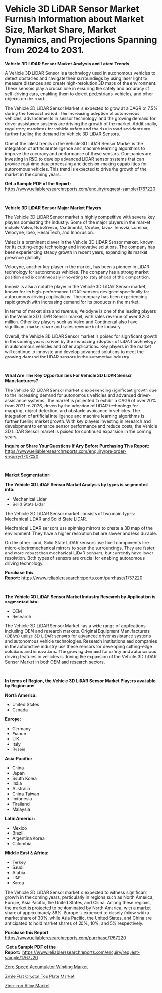 <p><h1>Vehicle 3D LiDAR Sensor Market Furnish Information about Market Size, Market Share, Market Dynamics, and Projections Spanning from 2024 to 2031.</h1></p><p><strong>Vehicle 3D LiDAR Sensor Market Analysis and Latest Trends</strong></p>
<p><p>A Vehicle 3D LiDAR Sensor is a technology used in autonomous vehicles to detect obstacles and navigate their surroundings by using laser light to measure distances and create high-resolution 3D maps of the environment. These sensors play a crucial role in ensuring the safety and accuracy of self-driving cars, enabling them to detect pedestrians, vehicles, and other objects on the road.</p><p>The Vehicle 3D LiDAR Sensor Market is expected to grow at a CAGR of 7.5% during the forecast period. The increasing adoption of autonomous vehicles, advancements in sensor technology, and the growing demand for driver assistance systems are driving the growth of the market. Additionally, regulatory mandates for vehicle safety and the rise in road accidents are further fueling the demand for Vehicle 3D LiDAR Sensors.</p><p>One of the latest trends in the Vehicle 3D LiDAR Sensor Market is the integration of artificial intelligence and machine learning algorithms to improve the accuracy and performance of these sensors. Companies are investing in R&D to develop advanced LiDAR sensor systems that can provide real-time data processing and decision-making capabilities for autonomous vehicles. This trend is expected to drive the growth of the market in the coming years.</p></p>
<p><strong>Get a Sample PDF of the Report:&nbsp;</strong> <a href="https://www.reliableresearchreports.com/enquiry/request-sample/1767220">https://www.reliableresearchreports.com/enquiry/request-sample/1767220</a></p>
<p>&nbsp;</p>
<p><strong>Vehicle 3D LiDAR Sensor Major Market Players</strong></p>
<p><p>The Vehicle 3D LiDAR Sensor market is highly competitive with several key players dominating the industry. Some of the major players in the market include Valeo, RoboSense, Continental, Cepton, Livox, Innoviz, Luminar, Velodyne, Ibeo, Hesai Tech, and Innovusion.</p><p>Valeo is a prominent player in the Vehicle 3D LiDAR Sensor market, known for its cutting-edge technology and innovative solutions. The company has been experiencing steady growth in recent years, expanding its market presence globally.</p><p>Velodyne, another key player in the market, has been a pioneer in LiDAR technology for autonomous vehicles. The company has a strong market position and is continuously innovating to stay ahead of the competition.</p><p>Innoviz is also a notable player in the Vehicle 3D LiDAR Sensor market, known for its high-performance LiDAR sensors designed specifically for autonomous driving applications. The company has been experiencing rapid growth with increasing demand for its products in the market.</p><p>In terms of market size and revenue, Velodyne is one of the leading players in the Vehicle 3D LiDAR Sensor market, with sales revenue of over $200 million. Other key players such as Valeo and Continental also have significant market share and sales revenue in the industry.</p><p>Overall, the Vehicle 3D LiDAR Sensor market is poised for significant growth in the coming years, driven by the increasing adoption of LiDAR technology in autonomous vehicles and other applications. Key players in the market will continue to innovate and develop advanced solutions to meet the growing demand for LiDAR sensors in the automotive industry.</p></p>
<p>&nbsp;</p>
<p><strong>What Are The Key Opportunities For Vehicle 3D LiDAR Sensor Manufacturers?</strong></p>
<p><p>The Vehicle 3D LiDAR Sensor market is experiencing significant growth due to the increasing demand for autonomous vehicles and advanced driver-assistance systems. The market is projected to exhibit a CAGR of over 20% from 2021 to 2026, driven by the adoption of LiDAR technology for mapping, object detection, and obstacle avoidance in vehicles. The integration of artificial intelligence and machine learning algorithms is further fueling market growth. With key players investing in research and development to enhance sensor performance and reduce costs, the Vehicle 3D LiDAR Sensor market is poised for continued expansion in the coming years.</p></p>
<p><strong>Inquire or Share Your Questions If Any Before Purchasing This Report:</strong> <a href="https://www.reliableresearchreports.com/enquiry/pre-order-enquiry/1767220">https://www.reliableresearchreports.com/enquiry/pre-order-enquiry/1767220</a></p>
<p>&nbsp;</p>
<p><strong>Market Segmentation</strong></p>
<p><strong>The Vehicle 3D LiDAR Sensor Market Analysis by types is segmented into:</strong></p>
<p><ul><li>Mechanical Lidar</li><li>Solid State Lidar</li></ul></p>
<p><p>The Vehicle 3D LiDAR Sensor market consists of two main types: Mechanical LiDAR and Solid State LiDAR. </p><p>Mechanical LiDAR sensors use spinning mirrors to create a 3D map of the environment. They have a higher resolution but are slower and less durable. </p><p>On the other hand, Solid State LiDAR sensors use fixed components like micro-electromechanical mirrors to scan the surroundings. They are faster and more robust than mechanical LiDAR sensors, but currently have lower resolution. Both types of sensors are crucial for enabling autonomous driving technology.</p></p>
<p><strong>Purchase this Report:&nbsp;</strong><a href="https://www.reliableresearchreports.com/purchase/1767220">https://www.reliableresearchreports.com/purchase/1767220</a></p>
<p>&nbsp;</p>
<p><strong>The Vehicle 3D LiDAR Sensor Market Industry Research by Application is segmented into:</strong></p>
<p><ul><li>OEM</li><li>Research</li></ul></p>
<p><p>The Vehicle 3D LiDAR Sensor Market has a wide range of applications, including OEM and research markets. Original Equipment Manufacturers (OEMs) utilize 3D LiDAR sensors for advanced driver assistance systems and autonomous vehicle technologies. Research institutions and companies in the automotive industry use these sensors for developing cutting-edge solutions and innovations. The growing demand for safety and autonomous driving features in vehicles is driving the expansion of the Vehicle 3D LiDAR Sensor Market in both OEM and research sectors.</p></p>
<p>&nbsp;</p>
<p><strong>In terms of Region, the Vehicle 3D LiDAR Sensor Market Players available by Region are:</strong></p>
<p>
    <p> <strong> North America: </strong>
        <ul>
            <li>United States</li>
            <li>Canada</li>
        </ul>
        </p> 
    <p> <strong> Europe: </strong>
        <ul>
            <li>Germany</li>
            <li>France</li>
            <li>U.K.</li>
            <li>Italy</li>
            <li>Russia</li>
        </ul>
        </p> 
    <p> <strong> Asia-Pacific: </strong>
        <ul>
            <li>China</li>
            <li>Japan</li>
            <li>South Korea</li>
            <li>India</li>
            <li>Australia</li>
            <li>China Taiwan</li>
            <li>Indonesia</li>
            <li>Thailand</li>
            <li>Malaysia</li>
        </ul>
        </p> 
    <p> <strong> Latin America: </strong>
        <ul>
            <li>Mexico</li>
            <li>Brazil</li>
            <li>Argentina Korea</li>
            <li>Colombia</li>
        </ul>
        </p> 
    <p> <strong> Middle East & Africa: </strong>
        <ul>
            <li>Turkey</li>
            <li>Saudi</li>
            <li>Arabia</li>
            <li>UAE</li>
            <li>Korea</li>
        </ul>
    </p>
    </p>
<p><p>The Vehicle 3D LiDAR Sensor market is expected to witness significant growth in the coming years, particularly in regions such as North America, Europe, Asia Pacific, the United States, and China. Among these regions, the market is projected to be dominated by North America, with a market share of approximately 35%. Europe is expected to closely follow with a market share of 30%, while Asia Pacific, the United States, and China are anticipated to hold market shares of 20%, 10%, and 5% respectively.</p></p>
<p><strong>Purchase this Report: </strong><a href="https://www.reliableresearchreports.com/purchase/1767220">https://www.reliableresearchreports.com/purchase/1767220</a></p>
<p>&nbsp;<strong>Get a Sample PDF of the Report:&nbsp;&nbsp;</strong><a href="https://www.reliableresearchreports.com/enquiry/request-sample/1767220">https://www.reliableresearchreports.com/enquiry/request-sample/1767220</a></p>
<p><strong></strong></p>
<p><p><a href="https://view.publitas.com/reportprime-1/zero-speed-accumulator-winding-market-provides-detailed-segmentation-of-this-market-based-on-type-application-and-region-and-forecast-for-the-period-from-2023-2030/">Zero Speed Accumulator Winding Market</a></p><p><a href="https://view.publitas.com/reportprime-1/znse-flat-crystal-top-plate-market-size-share-trends-analysis-report-by-material-by-type-by-end-user-by-region-and-segment-forecasts-2023-2030/">ZnSe Flat Crystal Top Plate Market</a></p><p><a href="https://view.publitas.com/reportprime-1/zinc-iron-alloy-market-analysis-and-market-size-global-industry-overview-market-segmentation-and-forecast-2023-to-2030/">Zinc-iron Alloy Market</a></p></p>
